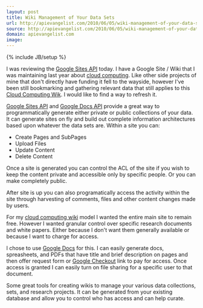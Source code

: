 ```yaml
---
layout: post
title: Wiki Management of Your Data Sets
url: http://apievangelist.com/2010/06/05/wiki-management-of-your-data-sets/
source: http://apievangelist.com/2010/06/05/wiki-management-of-your-data-sets/
domain: apievangelist.com
image: 
---
```

{% include JB/setup %}<p>I was reviewing the <a href="http://code.google.com/apis/sites/docs/1.0/developers_guide_protocol.html#CreatingContent">Google Sites API</a> today. I have a Google Site / Wiki that I was maintaining last year about <a href="http://sites.google.com/a/kinlane.com/cloud-computing/Home">cloud computing</a>. Like other side projects of mine that don't directly have funding it fell to the wayside, however I've been still bookmarking and gathering relevant data that still applies to this <a href="http://sites.google.com/a/kinlane.com/cloud-computing/Home">Cloud Computing Wik</a>. I would like to find a way to refresh it.<p></p>
<a href="http://code.google.com/apis/sites/docs/1.0/developers_guide_protocol.html#CreatingContent">Google  Sites API</a> and <a href="http://code.google.com/apis/documents/overview.html">Google Docs API</a> provide a great way to programmatically generate either private or public collections of your data. It can generate sites on fly and build out complete information architectures based upon whatever the data sets are. Within a site you can:
<ul class="mainlist">
	<li>Create Pages and SubPages</li>
	<li>Upload Files</li>
	<li>Update Content</li>
	<li>Delete Content</li>
</ul>
Once a site is generated you can control the ACL of the site if you wish to keep the content private and accessible only by specific people. Or you can make completely public.<p></p>
After site is up you can also programatically access the activity within the site through harvesting of comments, files and other content changes made by users.<p></p>
For my <a href="http://sites.google.com/a/kinlane.com/cloud-computing/Home">cloud computing wiki</a> model I wanted the entire main site to remain free. However I wanted granular control over specific research documents and white papers. Either because I don't want them generally available or because I want to charge for access.<p></p>
I chose to use <a href="http://docs.google.com">Google Docs</a> for this. I can easily generate docs, spreasheets, and PDFs that have title and brief description on pages and then offer request form or <a href="https://checkout.google.com">Google Checkout</a> link to pay for access. Once access is granted I can easily turn on file sharing for a specific user to that document.<p></p>
Some great tools for creating wikis to manage your various data collections, sets, and research projects. It can be generated from your existing database and allow you to control who has access and can help curate.</p>
